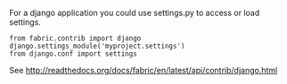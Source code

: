 

For a django application you could use settings.py to access or load settings.

    from fabric.contrib import django
    django.settings_module('myproject.settings')
    from django.conf import settings

See http://readthedocs.org/docs/fabric/en/latest/api/contrib/django.html